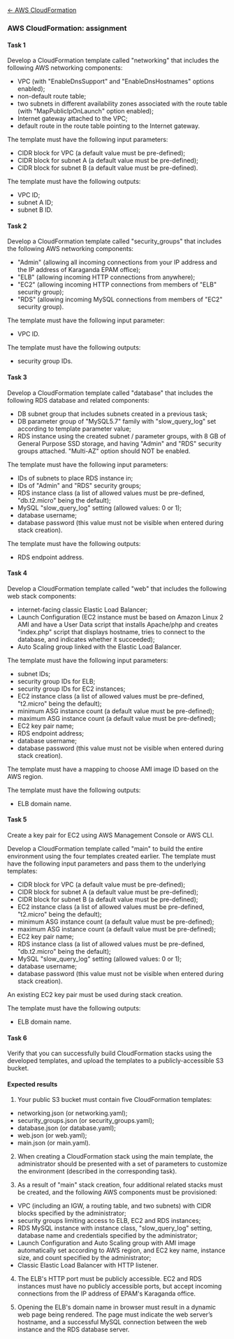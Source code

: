 [&larr; AWS CloudFormation](README.md)

### AWS CloudFormation: assignment

#### Task 1

Develop a CloudFormation template called "networking" that includes the following AWS networking components:

- VPC (with "EnableDnsSupport" and "EnableDnsHostnames" options enabled);
- non-default route table;
- two subnets in different availability zones associated with the route table (with "MapPublicIpOnLaunch" option enabled);
- Internet gateway attached to the VPC;
- default route in the route table pointing to the Internet gateway.

The template must have the following input parameters:

- CIDR block for VPC (a default value must be pre-defined);
- CIDR block for subnet A (a default value must be pre-defined);
- CIDR block for subnet B (a default value must be pre-defined).

The template must have the following outputs:

- VPC ID;
- subnet A ID;
- subnet B ID.

#### Task 2

Develop a CloudFormation template called "security_groups" that includes the following AWS networking components:

- "Admin" (allowing all incoming connections from your IP address and the IP address of Karaganda EPAM office);
- "ELB" (allowing incoming HTTP connections from anywhere);
- "EC2" (allowing incoming HTTP connections from members of "ELB" security group);
- "RDS" (allowing incoming MySQL connections from members of "EC2" security group).

The template must have the following input parameter:

- VPC ID.

The template must have the following outputs:

- security group IDs.

#### Task 3

Develop a CloudFormation template called "database" that includes the following RDS database and related components:

- DB subnet group that includes subnets created in a previous task;
- DB parameter group of "MySQL5.7" family with "slow_query_log" set according to template parameter value;
- RDS instance using the created subnet / parameter groups, with 8 GB of General Purpose SSD storage, and having "Admin" and "RDS" security groups attached. "Multi-AZ" option should NOT be enabled.

The template must have the following input parameters:

- IDs of subnets to place RDS instance in;
- IDs of "Admin" and "RDS" security groups;
- RDS instance class (a list of allowed values must be pre-defined, "db.t2.micro" being the default);
- MySQL "slow_query_log" setting (allowed values: 0 or 1);
- database username;
- database password (this value must not be visible when entered during stack creation).

The template must have the following outputs:

- RDS endpoint address.

#### Task 4

Develop a CloudFormation template called "web" that includes the following web stack components:

- internet-facing classic Elastic Load Balancer;
- Launch Configuration (EC2 instance must be based on Amazon Linux 2 AMI and have a User Data script that installs Apache/php and creates "index.php" script that displays hostname, tries to connect to the database, and indicates whether it succeeded);
- Auto Scaling group linked with the Elastic Load Balancer.

The template must have the following input parameters:

- subnet IDs;
- security group IDs for ELB;
- security group IDs for EC2 instances;
- EC2 instance class (a list of allowed values must be pre-defined, "t2.micro" being the default);
- minimum ASG instance count (a default value must be pre-defined);
- maximum ASG instance count (a default value must be pre-defined);
- EC2 key pair name;
- RDS endpoint address;
- database username;
- database password  (this value must not be visible when entered during stack creation).

The template must have a mapping to choose AMI image ID based on the AWS region.

The template must have the following outputs:

- ELB domain name.

#### Task 5

Create a key pair for EC2 using AWS Management Console or AWS CLI.

Develop a CloudFormation template called "main" to build the entire environment using the four templates created earlier. 
The template must have the following input parameters and pass them to the underlying templates:

- CIDR block for VPC (a default value must be pre-defined);
- CIDR block for subnet A (a default value must be pre-defined);
- CIDR block for subnet B (a default value must be pre-defined);
- EC2 instance class (a list of allowed values must be pre-defined, "t2.micro" being the default);
- minimum ASG instance count (a default value must be pre-defined);
- maximum ASG instance count (a default value must be pre-defined);
- EC2 key pair name;
- RDS instance class (a list of allowed values must be pre-defined, "db.t2.micro" being the default);
- MySQL "slow_query_log" setting (allowed values: 0 or 1);
- database username;
- database password (this value must not be visible when entered during stack creation).

An existing EC2 key pair must be used during stack creation.

The template must have the following outputs:

- ELB domain name.

#### Task 6

Verify that you can successfully build CloudFormation stacks using the developed templates, and upload the templates to a publicly-accessible S3 bucket.

#### Expected results

1.	Your public S3 bucket must contain five CloudFormation templates:

- networking.json (or networking.yaml);
- security_groups.json (or security_groups.yaml);
- database.json (or database.yaml);
- web.json (or web.yaml);
- main.json (or main.yaml).

2.	When creating a CloudFormation stack using the main template, the administrator should be presented with a set of parameters to customize the environment (described in the corresponding task).

3.	As a result of "main" stack creation, four additional related stacks must be created, and the following AWS components must be provisioned:

- VPC (including an IGW, a routing table, and two subnets) with CIDR blocks specified by the administrator;
- security groups limiting access to ELB, EC2 and RDS instances;
- RDS MySQL instance with instance class, "slow_query_log" setting, database name and credentials specified by the administrator;
- Launch Configuration and Auto Scaling group with AMI image automatically set according to AWS region, and EC2 key name, instance size, and count specified by the administrator;
- Classic Elastic Load Balancer with HTTP listener.

4.	The ELB's HTTP port must be publicly accessible. EC2 and RDS instances must have no publicly accessible ports, but accept incoming connections from the IP address of EPAM's Karaganda office.

5.	Opening the ELB's domain name in browser must result in a dynamic web page being rendered. The page must indicate the web server’s hostname, and a successful MySQL connection between the web instance and the RDS database server.